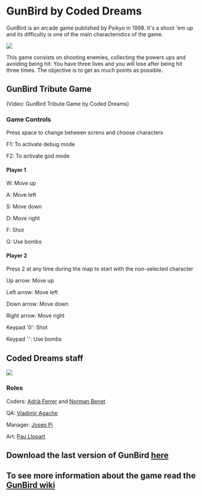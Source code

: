 # GunBird by Coded Dreams

GunBird is an arcade game published by Psikyo in 1998.
It's a shoot 'em up and its difficulty is one of the main characteristics of the game.

<img src="https://drive.google.com/uc?id=0B4g7PPNTP7AveER1ckh4TnhoVEk">

This game consists on shooting enemies, collecting the powers ups and avoiding being hit. You have three lives and you will lose after being hit three times.
The objective is to get as much points as possible.

## GunBird Tribute Game

(Video: GunBird Tribute Game by Coded Dreams)

### Game Controls

Press space to change between screns and choose characters

F1: To activate debug mode

F2: To activate god mode

#### Player 1

W: Move up

A: Move left

S: Move down

D: Move right

F: Shot

G: Use bombs

#### Player 2

Press 2 at any time during the map to start with the non-selected character

Up arrow: Move up

Left arrow: Move left

Down arrow: Move down

Right arrow: Move right

Keypad '0': Shot

Keypad '.': Use bombs

## Coded Dreams staff
<img src="https://drive.google.com/uc?id=0B4g7PPNTP7AveXgyVW8tenA0alU">

### Roles

Coders: [Adrià Ferrer](https://github.com/Adria-F) and [Norman Benet](https://github.com/Normanbg)

QA: [Vladimir Agache](https://github.com/VladimirA97)

Manager: [Josep Pi](https://github.com/joseppi)

Art: [Pau Llopart](https://github.com/Paxillop)

## Download the last version of GunBird [here](https://github.com/Adria-F/Gunbird-Coded-Dreams/releases/tag/1.0Beta)

## To see more information about the game read the [GunBird wiki](https://github.com/Adria-F/Gunbird-Coded-Dreams/wiki)